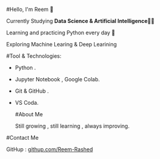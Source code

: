 #Hello, I'm Reem 👋

Currently Studying **Data Science & Artificial Intelligence**👩‍💻

Learning and practicing Python every day 🐍

Exploring Machine Learing & Deep Learining 

#Tool & Technologies:

- Python .

- Jupyter Notebook , Google Colab.

- Git & GitHub .
  
- VS Coda.
  
  #About Me
  
  Still growing , still learning , always improving.

#Contact Me 

GitHup : [githup.com/Reem-Rashed](https://github.com/Reem-Rashed)
